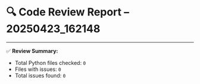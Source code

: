 # 🔍 Code Review Report – 20250423_162148

---

✅ **Review Summary:**
- Total Python files checked: `0`
- Files with issues: `0`
- Total issues found: `0`
